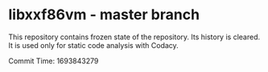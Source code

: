 # libxxf86vm - master branch

This repository contains frozen state of the repository.
Its history is cleared. It is used only for static code
analysis with Codacy.

Commit Time: 1693843279